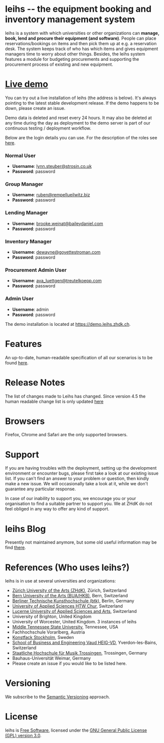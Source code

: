 # leihs -- the equipment booking and inventory management system

leihs is a system with which universities or other organizations can **manage, book, lend and procure their equipment (and software)**. People can place reservations/bookings on items and then pick them up at e.g. a reservation desk. The system keeps track of who has which items and gives equipment managers time to worry about other things. Besides, the leihs system features a module for budgeting procurements and supporting the procurement process of existing and new equipment.

# <a href="https://demo.leihs.zhdk.ch" target="_blank">Live demo</a>

You can try out a live installation of leihs (the address is below). It's always pointing to the latest stable development release. If the demo happens to be down, please create an issue.

Demo data is deleted and reset every 24 hours. It may also be deleted at any time during the day as deployment to the demo server is part of our continuous testing / deployment workflow.

Below are the login details you can use. For the description of the roles see [here](https://github.com/leihs/leihs/wiki/Roles).

### Normal User
* **Username**: lynn.steuber@strosin.co.uk
* **Password**: password

### Group Manager
* **Username**: ruben@rempellueilwitz.biz
* **Password**: password

### Lending Manager
* **Username**: brooke.weinat@baileydaniel.com
* **Password**: password

### Inventory Manager
* **Username**: dewayne@goyettestroman.com
* **Password**: password

### Procurement Admin User
* **Username**: ava_luettgen@treutelkoepp.com
* **Password**: password

### Admin User
* **Username**: admin
* **Password**: password

The demo installation is located at https://demo.leihs.zhdk.ch.

# Features

An up-to-date, human-readable specification of all our scenarios is to be found [here](https://relishapp.com/leihs/).

# Release Notes
The list of changes made to Leihs has changed. Since version 4.5 the human readable change list is only updated [here](https://github.com/leihs/leihs/blob/master/config/releases.yml)

# Browsers

Firefox, Chrome and Safari are the only supported browsers.

# Support

If you are having troubles with the deployment, setting up the development environment or encounter bugs, please first take a look at our existing issue list. If you can't find an answer to your problem or question, then kindly make a new issue. We will occasionally take a look at it, while we don't guarantee any particular response.

In case of our inability to support you, we encourage you or your organisation to find a suitable partner to support you. We at ZHdK do not feel obliged in any way to offer any kind of support.

# leihs Blog

Presently not maintained anymore, but some old useful information may be find [there](https://blog.zhdk.ch/leihs).

# References (Who uses leihs?)

leihs is in use at several universities and organizations:

 * [Zürich University of the Arts (ZHdK)](http://www.zhdk.ch), Zürich, Switzerland
 * [Bern University of the Arts (BUA/HKB)](http://hkb.bfh.ch), Bern, Switzerland
 * [Berliner Technische Kunsthochschule (btk)](http://www.btk-fh.de/), Berlin, Germany
 * [University of Applied Sciences HTW Chur](http://www.fh-htwchur.ch), Switzerland
 * [Lucerne University of Applied Sciences and Arts](http://www.hslu.ch), Switzerland
 * University of Brighton, United Kingdom
 * University of Worcester, United Kingdom. 3 instances of leihs
 * [Middle Tennessee State University](http://www.mtsu.edu), Tennessee, USA
 * Fachhochschule Vorarlberg, Austria
 * [Konstfack Stockholm](http://www.konstfack.se), Sweden
 * [School of Business and Engineering Vaud HEIG-VD](https://heig-vd.ch), Yverdon-les-Bains, Switzerland
 * [Staatliche Hochschule für Musik Trossingen](http://www.mh-trossingen.de), Trossingen, Germany
 * Bauhaus-Universität Weimar, Germany
 * Please create an issue if you would like to be listed here.

# Versioning

We subscribe to the [Semantic Versioning](http://semver.org/) approach.

# License

leihs is [Free Software](http://www.gnu.org/philosophy/free-sw.html), licensed under the [GNU General Public License (GPL) version 3.0](http://www.gnu.org/licenses/gpl-3.0.txt).